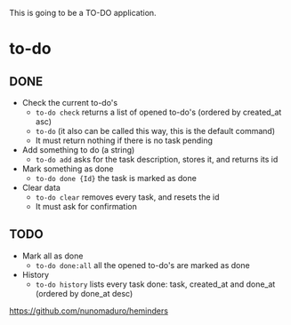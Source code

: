 This is going to be a TO-DO application.

# to-do

## DONE

- Check the current to-do's
    - `to-do check` returns a list of opened to-do's (ordered by created_at asc)
    - `to-do` (it also can be called this way, this is the default command)
    - It must return nothing if there is no task pending
- Add something to do (a string)
    - `to-do add` asks for the task description, stores it, and returns its id
- Mark something as done
    - `to-do done {Id}` the task is marked as done
- Clear data
    - `to-do clear` removes every task, and resets the id
    - It must ask for confirmation

## TODO

- Mark all as done
    - `to-do done:all` all the opened to-do's are marked as done
- History
    - `to-do history` lists every task done: task, created_at and done_at (ordered by done_at desc)

https://github.com/nunomaduro/heminders
